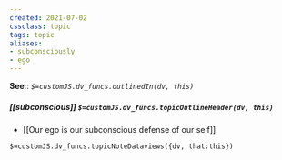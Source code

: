 ```yaml
---
created: 2021-07-02
cssclass: topic
tags: topic
aliases:
- subconsciously
- ego
---
```


**See**:: 
*`$=customJS.dv_funcs.outlinedIn(dv, this)`*

##### [[subconscious]] `$=customJS.dv_funcs.topicOutlineHeader(dv, this)`

- [[Our ego is our subconscious defense of our self]]


`$=customJS.dv_funcs.topicNoteDataviews({dv, that:this})`

